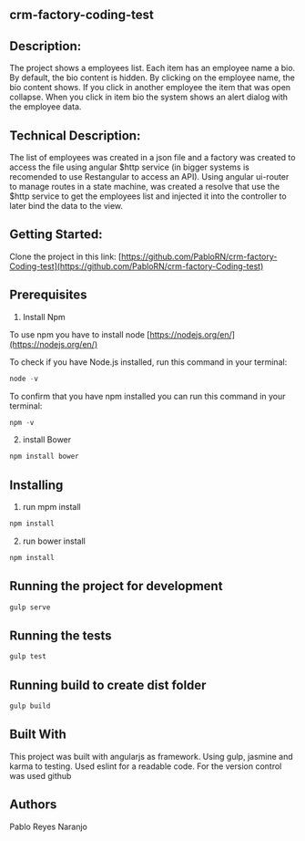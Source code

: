 ## crm-factory-coding-test

##  Description:

The project shows a employees list. Each item has an employee name a bio. By default, the bio content is hidden. By clicking on the employee name, the bio content shows. If you click in another employee the item that was open collapse. When you click in item bio the system shows an alert dialog with the employee data.

##  Technical Description:

The list of employees was created in a json file and a factory was created to access the file using angular $http service (in bigger systems is recomended to use Restangular to access an API).  Using angular ui-router to manage routes in a state machine, was created a resolve that use the $http service to get the employees list and injected it into the controller to later bind the data to the view. 

## Getting Started:

Clone the project  in this link: [https://github.com/PabloRN/crm-factory-Coding-test](https://github.com/PabloRN/crm-factory-Coding-test)

## Prerequisites

1. Install Npm

To use npm you have to install node [https://nodejs.org/en/](https://nodejs.org/en/)

To check if you have Node.js installed, run this command in your terminal:

```javascript
node -v
```

To confirm that you have npm installed you can run this command in your terminal:

```javascript
npm -v
```

2.	install Bower

```javascript
npm install bower
```


## Installing

1.	run mpm install 

```javascript
npm install
```

2.	run bower install

```javascript
npm install
```

## Running the project for development

```javascript
gulp serve
```

## Running the tests

```javascript
gulp test
```

## Running build to create dist folder

```javascript
gulp build
```

## Built With
This project was built with angularjs as framework. Using gulp, jasmine and karma to testing. Used eslint for a readable code. For the version control was used github

## Authors
Pablo Reyes Naranjo
 





